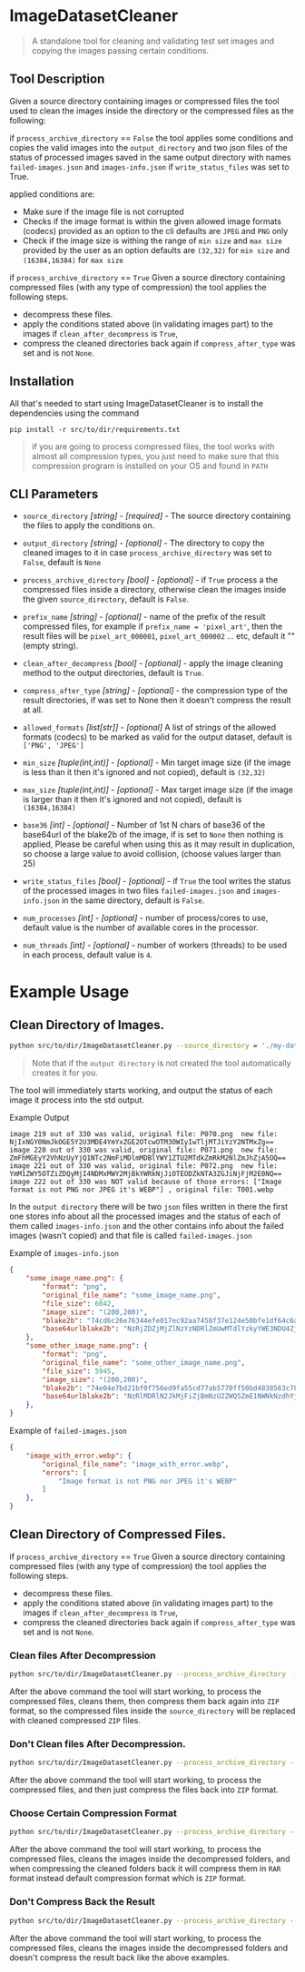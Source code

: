# ImageDatasetCleaner
> A standalone tool for cleaning and validating test set images and copying the images passing certain conditions. 

## Tool Description

Given a source directory containing images or compressed files the tool used to clean the images inside the directory or the compressed files as the following: 

if `process_archive_directory` == `False` the tool applies some conditions and copies the valid images into the `output_directory` and two json files of the status of processed images saved in the same output directory with names `failed-images.json` and `images-info.json` if `write_status_files` was set to True. 
            
applied conditions are: 
- Make sure if the image file is not corrupted
- Checks if the image format is within the given allowed image formats (codecs) provided as an option to the cli defaults are `JPEG` and `PNG` only 
- Check if the image size is withing the range of `min size` and `max size` provided by the user as an option defaults are `(32,32)` for `min size` and `(16384,16384)` for `max size`
        
if `process_archive_directory` == `True` Given  a source directory containing compressed files (with any type of compression) the tool applies the following steps. 

- decompress these files.
- apply the conditions stated above (in validating images part) to the images if `clean_after_decompress` is `True`,
- compress the cleaned directories back again if `compress_after_type` was set and is not `None`.

## Installation
All that's needed to start using ImageDatasetCleaner is to install the dependencies using the command
```
pip install -r src/to/dir/requirements.txt
```

> if you are going to process compressed files, the tool works with almost all compression types, you just need to make sure that this compression program is installed on your OS and found in `PATH` 

## CLI Parameters

* `source_directory` _[string]_ - _[required]_ - The source directory containing the files to apply the conditions on.
* `output_directory` _[string]_ - _[optional]_ - The directory to copy the cleaned images to it in case `process_archive_directory` was set to `False`, default is `None`
* `process_archive_directory` _[bool]_ - _[optional]_ - if `True` process a the compressed files inside a directory, otherwise clean the images inside the given `source_directory`, default is `False`. 

* `prefix_name` _[string]_ - _[optional]_ - name of the prefix of the result compressed files, for example if `prefix_name = 'pixel_art'`, then the result files will be `pixel_art_000001`, `pixel_art_000002` ... etc, default it "" (empty string).

* `clean_after_decompress` _[bool]_ - _[optional]_ - apply the image cleaning method to the output directories, default is `True`.

* `compress_after_type` _[string]_ - _[optional]_ - the compression type of the result directories, if was set to None then it doesn't compress the result at all. 



* `allowed_formats` _[list[str]]_ - _[optional]_ A list of strings of the allowed formats (codecs) to be marked as valid for the output dataset, default is `['PNG', 'JPEG']`

* `min_size` _[tuple(int,int)]_ - _[optional]_ -  Min target image size (if the image is less than it then it's ignored and not copied), default is `(32,32)`

* `max_size` _[tuple(int,int)]_ - _[optional]_ - Max target image size (if the image is larger than it then it's ignored and not copied), default is `(16384,16384)`

* `base36` _[int]_ - _[optional]_ - Number of 1st N chars of base36 of the base64url of the blake2b of the image, if is set to `None` then nothing is applied, Please be careful when using this as it may result in duplication, so choose a large value to avoid collision, (choose values larger than 25)

* `write_status_files` _[bool]_ - _[optional]_ - if `True` the tool writes the status of the processed images in two files `failed-images.json` and `images-info.json` in the same directory, default is `False`.

* `num_processes` _[int]_ - _[optional]_ - number of process/cores to use, default value is the number of available cores in the processor. 
* `num_threads` _[int]_ - _[optional]_ - number of workers (threads) to be used in each process, default value is `4`. 

# Example Usage

## Clean Directory of Images. 

```sh
python src/to/dir/ImageDatasetCleaner.py --source_directory = './my-dataset' --output_directory='./cleaned-dataset' --write_status_files
```

> Note that if the `output directory` is not created the tool automatically creates it for you. 

The tool will immediately starts working, and output the status of each image it process into the std output. 

Example Output 
```
image 219 out of 330 was valid, original file: P070.png  new file: NjIxNGY0NmJkOGE5Y2U3MDE4YmYxZGE2OTcwOTM3OWIyIwTljMTJiYzY2NTMxZg==
image 220 out of 330 was valid, original file: P071.png  new file: ZmFhMGEyY2VhNzUyYjQ1NTc2NmFiMDlmMDBlYWY1ZTU2MTdkZmRkM2NlZmJhZjA5OQ==
image 221 out of 330 was valid, original file: P072.png  new file: YmM1ZWY5OTZiZDQyMjI4NDMxMWY2MjBkYWRkNjJiOTEODZkNTA3ZGJiNjFjM2E0NQ==
image 222 out of 330 was NOT valid because of those errors: ["Image format is not PNG nor JPEG it's WEBP"] , original file: T001.webp
```

In the `output directory` there will be two `json` files written in there the first one stores info about all the processed images and the status of each of them called `images-info.json` and the other contains info about the failed images (wasn't copied) and that file is called `failed-images.json`

Example of `images-info.json`
```json
{
    "some_image_name.png": {
        "format": "png",
        "original_file_name": "some_image_name.png",
        "file_size": 6042,
        "image_size": "(200,200)",
        "blake2b": "74cd6c26e76344efe017ec92aa7458f37e124e50bfe1df64c6ae3652bf278d91",
        "base64urlblake2b": "NzRjZDZjMjZlNzYzNDRlZmUwMTdlYzkyYWE3NDU4ZjM3ZTEyNGU1MGJmZTFkZjY0YzZhZTM2NTJiZjI3OGQ5MQ=="
    },
    "some_other_image_name.png": {
        "format": "png",
        "original_file_name": "some_other_image_name.png",
        "file_size": 5945,
        "image_size": "(200,200)",
        "blake2b": "74e04e7bd21bf0f756ed9fa55cd77ab5770ff50bd4838563c78232170b798c5a",
        "base64urlblake2b": "NzRlMDRlN2JkMjFiZjBmNzU2ZWQ5ZmE1NWNkNzdhYjU3NzBmZjUwYmQ0ODM4NTYzYzc4MjMyMTcwYjc5OGM1YQ=="
    },
}
```
Example of `failed-images.json`
```json
{
    "image_with_error.webp": {
        "original_file_name": "image_with_error.webp",
        "errors": [
            "Image format is not PNG nor JPEG it's WEBP"
        ]
    },
}
```

## Clean Directory of Compressed Files. 

if `process_archive_directory` == `True` Given  a source directory containing compressed files (with any type of compression) the tool applies the following steps. 

- decompress these files.
- apply the conditions stated above (in validating images part) to the images if `clean_after_decompress` is `True`,
- compress the cleaned directories back again if `compress_after_type` was set and is not `None`.

### Clean files After Decompression 


```sh
python src/to/dir/ImageDatasetCleaner.py --process_archive_directory  --source_directory='./my-compressed-files-dir' --prefix_name="pixel_art"
```


After the above command the tool will start working, to process the compressed files, cleans them, then compress them back again into `ZIP` format, so the compressed files inside the `source_directory` will be replaced with cleaned compressed `ZIP` files. 

### Don't Clean files After Decompression. 

```sh
python src/to/dir/ImageDatasetCleaner.py --process_archive_directory --clean_after_decompress=False --source_directory='./my-compressed-files-dir' --prefix_name="pixel_art"
```


After the above command the tool will start working, to process the compressed files, and then just compress the files back into `ZIP` format. 

### Choose Certain Compression Format 

```sh
python src/to/dir/ImageDatasetCleaner.py --process_archive_directory --compress_after_type="rar" --source_directory='./my-compressed-files-dir' --prefix_name="pixel_art"
```

After the above command the tool will start working, to process the compressed files, cleans the images inside the decompressed folders, and when compressing the cleaned folders back it will compress them in `RAR` format instead default compression format which is `ZIP` format.

 ### Don't Compress Back the Result 

```sh
python src/to/dir/ImageDatasetCleaner.py --process_archive_directory --compress_after_type=None --source_directory='./my-compressed-files-dir' --prefix_name="pixel_art"
```

After the above command the tool will start working, to process the compressed files, cleans the images inside the decompressed folders and doesn't compress the result back like the above examples.